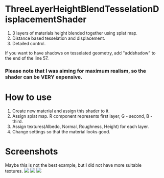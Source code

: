# ThreeLayerHeightBlendTesselationDisplacementShader
1. 3 layers of materials height blended together using splat map.  
1. Distance based tesselation and displacement.  
1. Detailed control.  

If you want to have shadows on tesselated geometry, add "addshadow" to the end of the line 57.

### **Please note that I was aiming for maximum realism, so the shader can be VERY expensive.**

# How to use
1. Create new material and assign this shader to it.
1. Assign splat map. R component represents first layer, G - second, B - third.  
1. Assign textures(Albedo, Normal, Roughness, Height) for each layer.  
1. Change settings so that the material looks good.  

# Screenshots

Maybe this is not the best example, but I did not have more suitable textures.
![](https://i.imgur.com/mb8M3mO.png)
![](https://i.imgur.com/uSosATS.png)
![](https://i.imgur.com/3a4jpPD.jpg)
